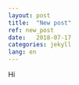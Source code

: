 ```yaml
---
layout: post
title:  "New post"
ref: new_post
date:   2018-07-17
categories: jekyll
lang: en
---
```


Hi